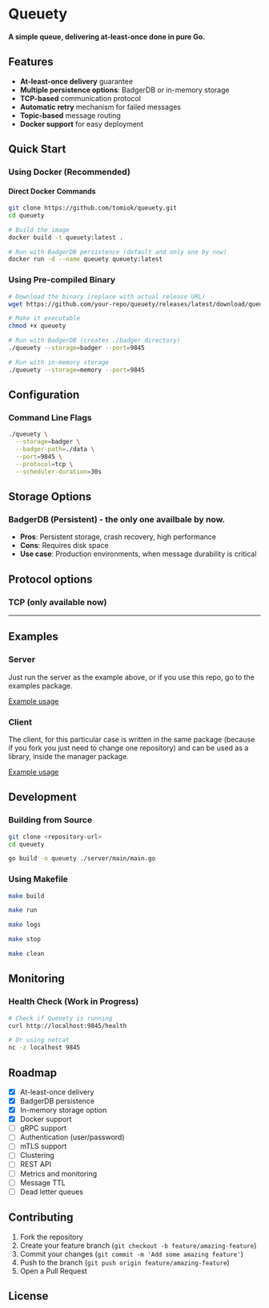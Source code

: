 # Queuety

#### A simple queue, delivering at-least-once done in pure Go.

## Features

- **At-least-once delivery** guarantee
- **Multiple persistence options**: BadgerDB or in-memory storage
- **TCP-based** communication protocol
- **Automatic retry** mechanism for failed messages
- **Topic-based** message routing
- **Docker support** for easy deployment

## Quick Start

### Using Docker (Recommended)

#### Direct Docker Commands
```bash
git clone https://github.com/tomiok/queuety.git
cd queuety

# Build the image
docker build -t queuety:latest .

# Run with BadgerDB persistence (default and only one by now) 
docker run -d --name queuety queuety:latest
```

### Using Pre-compiled Binary

```bash
# Download the binary (replace with actual release URL)
wget https://github.com/your-repo/queuety/releases/latest/download/queuety

# Make it executable
chmod +x queuety

# Run with BadgerDB (creates ./badger directory)
./queuety --storage=badger --port=9845

# Run with in-memory storage
./queuety --storage=memory --port=9845
```

## Configuration

### Command Line Flags

```bash
./queuety \
  --storage=badger \
  --badger-path=./data \
  --port=9845 \
  --protocol=tcp \
  --scheduler-duration=30s
```

## Storage Options

### BadgerDB (Persistent) - the only one availbale by now.
- **Pros**: Persistent storage, crash recovery, high performance
- **Cons**: Requires disk space
- **Use case**: Production environments, when message durability is critical

## Protocol options

### TCP (only available now)

---
## Examples
### Server
Just run the server as the example above, or if you use this repo, go to the examples package.

[Example usage](/example/simple-server-client/server)

### Client
The client, for this particular case is written in the same package (because if you fork you just need to change one
repository) and can be used as a library, inside the manager package.

[Example usage](/example/simple-server-client/client)

## Development

### Building from Source

```bash
git clone <repository-url>
cd queuety

go build -o queuety ./server/main/main.go
```

### Using Makefile

```bash
make build

make run

make logs

make stop

make clean
```

## Monitoring

### Health Check (Work in Progress)
```bash
# Check if Queuety is running
curl http://localhost:9845/health

# Or using netcat
nc -z localhost 9845
```

## Roadmap

- [x] At-least-once delivery
- [x] BadgerDB persistence
- [x] In-memory storage option
- [x] Docker support
- [ ] gRPC support
- [ ] Authentication (user/password)
- [ ] mTLS support
- [ ] Clustering
- [ ] REST API
- [ ] Metrics and monitoring
- [ ] Message TTL
- [ ] Dead letter queues

## Contributing

1. Fork the repository
2. Create your feature branch (`git checkout -b feature/amazing-feature`)
3. Commit your changes (`git commit -m 'Add some amazing feature'`)
4. Push to the branch (`git push origin feature/amazing-feature`)
5. Open a Pull Request

## License
